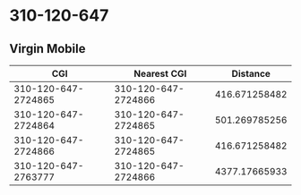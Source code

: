 # 310-120-647
## Virgin Mobile


| CGI | Nearest CGI | Distance |
|-----|-------------|----------|
| 310-120-647-2724865 | 310-120-647-2724866 | 416.671258482 |
| 310-120-647-2724864 | 310-120-647-2724865 | 501.269785256 |
| 310-120-647-2724866 | 310-120-647-2724865 | 416.671258482 |
| 310-120-647-2763777 | 310-120-647-2724866 | 4377.17665933 |
